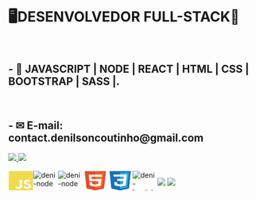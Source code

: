 <h1>🖥DESENVOLVEDOR FULL-STACK🔌</h1>
 <br>
<h2>- 🌱 JAVASCRIPT | NODE | REACT | HTML | CSS | BOOTSTRAP | SASS |.</h2>
 <br>
<h2>- ✉  E-mail: contact.denilsoncoutinho@gmail.com </h2>

<div align="left" dir="auto"> 
  <a href="https://github.com/DenilsonCoutinho">
  <img height="180em" src="https://github-readme-stats.vercel.app/api/top-langs/?username=DenilsonCoutinho&amp;layout=compact&amp;langs_count=7&amp;theme=tokyonight" style="max-width: 100%;">
    <img height="180em" src="https://github-readme-stats.vercel.app/api?username=DenilsonCoutinho&amp;show_icons=true&amp;theme=tokyonight&amp;include_all_commits=true&amp;count_private=true" style="max-width: 100%;">
</a>
<div dir="auto"><br>
  <img align="left" alt="deni-Js" height="40" width="50" src="https://raw.githubusercontent.com/devicons/devicon/master/icons/javascript/javascript-plain.svg" style="max-width: 100%;">
  <img  align="left" alt="deni-node" height="40" width="50" src="https://cdn.jsdelivr.net/gh/devicons/devicon/icons/nodejs/nodejs-original.svg" />
                   
  <img align="left" alt="deni-node" height="40" width="50" src="https://cdn.jsdelivr.net/gh/devicons/devicon/icons/react/react-original.svg" />
          
          
          
          
  <img align="left" alt="deni-HTML" height="40" width="50" src="https://raw.githubusercontent.com/devicons/devicon/master/icons/html5/html5-original.svg" style="max-width: 100%;">
  <img align="left" alt="deni-CSS" height="40" width="50" src="https://raw.githubusercontent.com/devicons/devicon/master/icons/css3/css3-original.svg" style="max-width: 100%;">
  <img align="left" alt="deni-bootstrap" height="40" width="50" src="https://cdn.jsdelivr.net/gh/devicons/devicon/icons/bootstrap/bootstrap-plain.svg" />
                 
</div>

</div>
<div dir="auto"><a href="https://github.com/DenilsonCoutinho"> 

 
  <a href="mailto:contact.denilsoncoutinho@gmail.com"><img src="https://camo.githubusercontent.com/927d6b3961fa048ff7303daf291cb5869dfa25018997cf8c1373c2f6a85b1458/68747470733a2f2f696d672e736869656c64732e696f2f62616467652f2d476d61696c2d2532333333333f7374796c653d666f722d7468652d6261646765266c6f676f3d676d61696c266c6f676f436f6c6f723d7768697465" data-canonical-src="https://img.shields.io/badge/-Gmail-%23333?style=for-the-badge&amp;logo=gmail&amp;logoColor=white" style="max-width: 100%;"></a>
  <a href="https://www.linkedin.com/in/denilson-coutinho3/" rel="nofollow"><img src="https://camo.githubusercontent.com/c00f87aeebbec37f3ee0857cc4c20b21fefde8a96caf4744383ebfe44a47fe3f/68747470733a2f2f696d672e736869656c64732e696f2f62616467652f2d4c696e6b6564496e2d2532333030373742353f7374796c653d666f722d7468652d6261646765266c6f676f3d6c696e6b6564696e266c6f676f436f6c6f723d7768697465" data-canonical-src="https://img.shields.io/badge/-LinkedIn-%230077B5?style=for-the-badge&amp;logo=linkedin&amp;logoColor=white" style="max-width: 100%;"></a> 
<p dir="auto">
